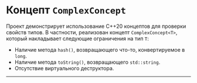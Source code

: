 # Концепт `ComplexConcept`

Проект демонстрирует использование C++20 концептов для проверки свойств типов. В частности, реализован концепт `ComplexConcept<T>`, который накладывает следующие ограничения на тип `T`:

- Наличие метода `hash()`, возвращающего что-то, конвертируемое в `long`.
- Наличие метода `toString()`, возвращающего `std::string`.
- Отсутствие виртуального деструктора.

---
